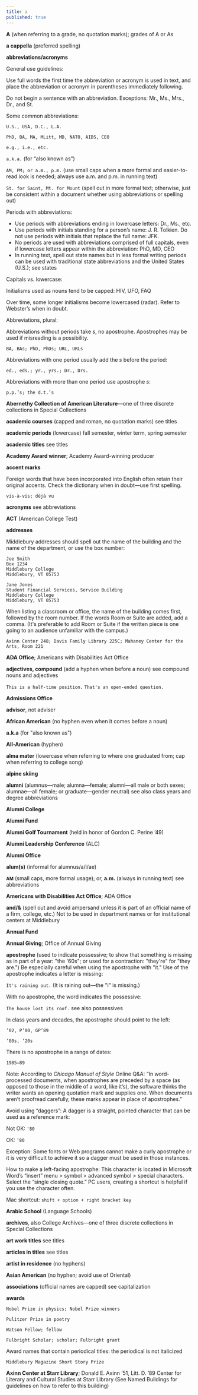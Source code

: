 ```yaml
---
title: a
published: true
---
```


**A** (when referring to a grade, no quotation marks); grades of A or As

**a cappella** (preferred spelling)

**abbreviations/acronyms**

General use guidelines:

Use full words the first time the abbreviation or acronym is used in text, and place the abbreviation or acronym in parentheses immediately following.

Do not begin a sentence with an abbreviation. Exceptions: Mr., Ms., Mrs., Dr., and St.

Some common abbreviations:

`U.S., USA, D.C., L.A.`

`PhD, BA, MA, MLitt, MD, NATO, AIDS, CEO`

`e.g., i.e., etc.`

`a.k.a.` (for “also known as”)

`AM, PM; or a.m., p.m.` (use small caps when a more formal and easier-to-read look is needed; always use a.m. and p.m. in running text)

`St. for Saint, Mt. for Mount` (spell out in more formal text; otherwise, just be consistent within a document whether using abbreviations or spelling out)

Periods with abbreviations:
- Use periods with abbreviations ending in lowercase letters: Dr., Ms., etc.
- Use periods with initials standing for a person’s name: J. R. Tolkien. Do not use periods with initials that replace the full name: JFK.
- No periods are used with abbreviations comprised of full capitals, even if lowercase letters appear within the abbreviation: PhD, MD, CEO
- In running text, spell out state names but in less formal writing periods can be used with traditional state abbreviations and the United States (U.S.); see states

Capitals vs. lowercase:

Initialisms used as nouns tend to be capped: HIV, UFO, FAQ

Over time, some longer initialisms become lowercased (radar). Refer to Webster’s when in doubt.

Abbreviations, plural:

Abbreviations without periods take _s_, no apostrophe. Apostrophes may be used if misreading is a possibility.

`BA, BAs; PhD, PhDs; URL, URLs`

Abbreviations with one period usually add the _s_ before the period:

`ed., eds.; yr., yrs.; Dr., Drs.`

Abbreviations with more than one period use apostrophe _s_:

`p.p.’s; the d.t.’s`

**Abernethy Collection of American Literature**—one of three discrete collections in Special Collections

**academic courses** (capped and roman, no quotation marks) see titles

**academic periods** (lowercase) fall semester, winter term, spring semester

**academic titles** see titles

**Academy Award winner**; Academy Award-winning producer

**accent marks**

Foreign words that have been incorporated into English often retain their original accents. Check the dictionary when in doubt—use first spelling.

`vis-à-vis; déjà vu`

**acronyms** see abbreviations

**ACT** (American College Test)

**addresses**

Middlebury addresses should spell out the name of the building and the name of the department, or use the box number:

```
Joe Smith
Box 1234
Middlebury College
Middlebury, VT 05753
```

```
Jane Jones
Student Financial Services, Service Building
Middlebury College
Middlebury, VT 05753
```
When listing a classroom or office, the name of the building comes first, followed by the room number. If the words Room or Suite are added, add a comma. (It's preferable to add Room or Suite if the written piece is one going to an audience unfamiliar with the campus.)

  `Axinn Center 248; Davis Family Library 225C; Mahaney Center for the Arts, Room 221`

**ADA Office**; Americans with Disabilities Act Office

**adjectives, compound** (add a hyphen when before a noun) see compound nouns and adjectives

`This is a half-time position.` `That's an open-ended question.`

**Admissions Office**

**advisor**, not adviser

**African American** (no hyphen even when it comes before a noun)

**a.k.a** (for "also known as")

**All-American** (hyphen)

**alma mater** (lowercase when referring to where one graduated from; cap when referring to college song)

**alpine skiing**

**alumni** (alumnus—male; alumna—female; alumni—all male or both sexes; alumnae—all female; or graduate—gender neutral) see also class years and degree abbreviations

**Alumni College** 

**Alumni Fund**

**Alumni Golf Tournament** (held in honor of Gordon C. Perine ’49)

**Alumni Leadership Conference** (ALC)

**Alumni Office**

**alum(s)** (informal for alumnus/a/i/ae)

<small>**AM**</small> (small caps, more formal usage); or, **a.m.** (always in running text) see abbreviations

**Americans with Disabilities Act Office**; ADA Office

**and/&** (spell out and avoid ampersand unless it is part of an official name of a firm, college, etc.) Not to be used in department names or for institutional centers at Middlebury

**Annual Fund**

**Annual Giving**; Office of Annual Giving

**apostrophe** (used to indicate possessive; to show that something is missing as in part of a year: "the '60s"; or used for a contraction: "they're" for "they are.") Be especially careful when using the apostrophe with "it." Use of the apostrophe indicates a letter is missing: 

`It's raining out.` (It is raining out—the "i" is missing.)

With no apostrophe, the word indicates the possessive:

`The house lost its roof.` see also possessives

In class years and decades, the apostrophe should point to the left:

`’02, P’00, GP’89`

`’80s, ’20s`

There is no apostrophe in a range of dates:

`1985–89`

Note: According to *Chicago Manual of Style* Online Q&A: “In word-processed documents, when apostrophes are preceded by a space (as opposed to those in the middle of a word, like it’s), the software thinks the writer wants an opening quotation mark and supplies one. When documents aren’t proofread carefully, these marks appear in place of apostrophes.”

Avoid using “daggers”: A dagger is a straight, pointed character that can be used as a reference mark:

Not OK:  `'80`

OK: `’80`

Exception: Some fonts or Web programs cannot make a curly apostrophe or it is very difficult to achieve it so a dagger must be used in those instances.

How to make a left-facing apostrophe: This character is located in Microsoft Word’s “insert” menu > symbol > advanced symbol > special characters. Select the “single closing quote.” PC users, creating a shortcut is helpful if you use the character often.

Mac shortcut: `shift + option + right bracket key`

**Arabic School** (Language Schools)

**archives**, also College Archives—one of three discrete collections in Special Collections

**art work titles** see titles

**articles in titles** see titles

**artist in residence** (no hyphens)

**Asian American** (no hyphen; avoid use of Oriental)

**associations** (official names are capped) see capitalization

**awards**

`Nobel Prize in physics; Nobel Prize winners`

`Pulitzer Prize in poetry`

`Watson Fellow; fellow`

`Fulbright Scholar; scholar; Fulbright grant`

Award names that contain periodical titles: the periodical is not italicized

`Middlebury Magazine Short Story Prize`

**Axinn Center at Starr Library**; Donald E. Axinn ’51, Litt. D. ’89 Center for Literary and Cultural Studies at Starr Library (See Named Buildings for guidelines on how to refer to this building)

